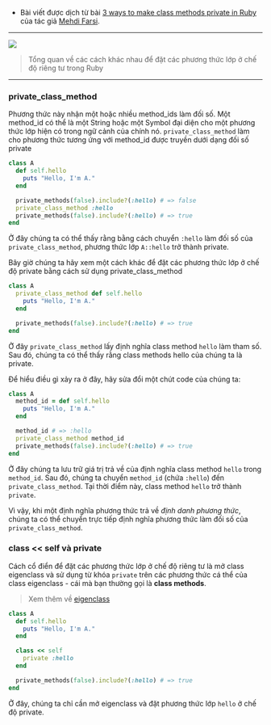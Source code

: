 - Bài viết được dịch từ bài [3 ways to make class methods private in Ruby](https://medium.com/rubycademy/3-ways-to-make-class-methods-private-in-ruby-64b970e54613) của tác giả [Mehdi Farsi](https://medium.com/@farsi_mehdi).
-----

![](https://miro.medium.com/max/700/1*7mmWP1eONK28UenTW7lhrA.jpeg)

> Tổng quan về các cách khác nhau để đặt các phương thức lớp ở chế độ riêng tư trong Ruby
-----
### private_class_method
Phương thức này nhận một hoặc nhiều method_ids làm đối số. Một method_id có thể là một String hoặc một Symbol đại diện cho một phương thức lớp hiện có trong ngữ cảnh của chính nó. `private_class_method` làm cho phương thức tương ứng với method_id được truyền dưới dạng đối số private
```ruby
class A
  def self.hello
    puts "Hello, I'm A."
  end

  private_methods(false).include?(:hello) # => false
  private_class_method :hello
  private_methods(false).include?(:hello) # => true
end
```
Ở đây chúng ta có thể thấy rằng bằng cách chuyển `:hello` làm đối số của `private_class_method`, phương thức lớp `A::hello` trở thành private.

Bây giờ chúng ta hãy xem một cách khác để đặt các phương thức lớp ở chế độ private bằng cách sử dụng private_class_method
```ruby
class A
  private_class_method def self.hello
    puts "Hello, I'm A."
  end

  private_methods(false).include?(:hello) # => true
end
```
Ở đây `private_class_method` lấy định nghĩa class method `hello` làm tham số. Sau đó, chúng ta có thể thấy rằng class methods hello của chúng ta là private. 

Để hiểu điều gì xảy ra ở đây, hãy sửa đổi một chút code của chúng ta:
```ruby
class A
  method_id = def self.hello
    puts "Hello, I'm A."
  end

  method_id # => :hello
  private_class_method method_id
  private_methods(false).include?(:hello) # => true
end
```
Ở đây chúng ta lưu trữ giá trị trả về của định nghĩa class method `hello` trong `method_id`. Sau đó, chúng ta chuyển `method_id` (chứa `:hello`) đến `private_class_method`. Tại thời điểm này, class method `hello` trở thành `private`.

Vì vậy, khi một định nghĩa phương thức trả về *định danh phương thức*, chúng ta có thể chuyển trực tiếp định nghĩa phương thức làm đối số của `private_class_method`.

### class << self và private

Cách cổ điển để đặt các phương thức lớp ở chế độ riêng tư là mở class eigenclass và sử dụng từ khóa `private` trên các phương thức cá thể của class eigenclass - cái mà bạn thường gọi là **class methods**.
> Xem thêm về [eigenclass](https://medium.com/rubycademy/understanding-the-eigenclass-in-less-than-5-minutes-dcb8ca223eb4)
```ruby
class A
  def self.hello
    puts "Hello, I'm A."
  end

  class << self
    private :hello
  end

  private_methods(false).include?(:hello) # => true
end
```
Ở đây, chúng ta chỉ cần mở eigenclass và đặt phương thức lớp `hello` ở chế độ private.